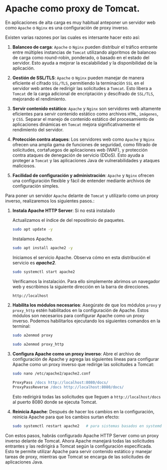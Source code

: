 # Apache como proxy de Tomcat.

En aplicaciones de alta carga es muy habitual anteponer un servidor web como `Apache` o `Nginx` es una configuración de proxy inverso.

Existen varias razones por las cuales es intersante hacer esto así:

1. **Balanceo de carga**: `Apache` o `Nginx` pueden distribuir el tráfico entrante entre múltiples instancias de `Tomcat` utilizando algoritmos de balanceo de carga como round-robin, ponderado, o basado en el estado del servidor. Esto ayuda a mejorar la escalabilidad y la disponibilidad de la aplicación.

2. **Gestión de SSL/TLS**: `Apache` o `Nginx` pueden manejar de manera eficiente el cifrado `SSL/TLS`, permitiendo la terminación `SSL` en el servidor web antes de redirigir las solicitudes a `Tomcat`. Esto libera a `Tomcat` de la carga adicional de encriptación y descifrado de `SSL/TLS`, mejorando el rendimiento.

3. **Servir contenido estático**: `Apache` y `Nginx` son servidores web altamente eficientes para servir contenido estático como archivos `HTML`, `imágenes`, y `CSS`. Separar el manejo de contenido estático del procesamiento de aplicaciones dinámicas en `Tomcat` mejora significativamente el rendimiento del servidor.

4. **Protección contra ataques**: Los servidores web como `Apache` y `Nginx` ofrecen una amplia gama de funciones de seguridad, como filtrado de solicitudes, cortafuegos de aplicaciones web (WAF), y protección contra ataques de denegación de servicio (DDoS). Esto ayuda a proteger a `Tomcat` y las aplicaciones Java de vulnerabilidades y ataques maliciosos.

5. **Facilidad de configuración y administración**: `Apache` y `Nginx` ofrecen una configuración flexible y fácil de entender mediante archivos de configuración simples. 

Para poner un servidor `Apache` delante de `Tomcat` y utilizarlo como un proxy inverso, realizaremos los siguientes pasos.:

1. **Instala Apache HTTP Server**: Si no está instalado

    Actualizamos el índice de del repositiroio de paquetes.

    ```bash
    sudo apt update -y
    ```

    Instalamos Apache.

    ```bash
    sudo apt install apache2 -y
    ```

    Iniciamos el servicio Apache. Observa cómo en esta distribución el servicio es ***apache2***.

    ```bash
    sudo systemctl start apache2
    ```

    Verificamos la instalación. Para ello simplemente abrimos un navegador web y escribimos la siguiente dirección en la barra de direcciones. 

    ```bash
    http://localhost
    ```

2. **Habilita los módulos necesarios**: Asegúrate de que los módulos `proxy` y `proxy_http` estén habilitados en la configuración de Apache. Estos módulos son necesarios para configurar Apache como un proxy inverso. Podemos habilitarlos ejecutando los siguientes comandos en la terminal:

    ```bash
    sudo a2enmod proxy
    ```

    ```bash
    sudo a2enmod proxy_http
    ```

3. **Configura Apache como un proxy inverso**: Abre el archivo de configuración de Apache y agrega las siguientes líneas para configurar Apache como un proxy inverso que redirige las solicitudes a Tomcat:

    ```bash
    sudo nano /etc/apache2/apache2.conf
    ```

    ```apache
    ProxyPass /docs http://localhost:8080/docs/
    ProxyPassReverse /docs http://localhost:8080/docs/
    ```

    Esto redirigirá todas las solicitudes que lleguen a `http://localhost/docs` al puerto 8080 donde se ejecuta Tomcat. 

4. **Reinicia Apache**: Después de hacer los cambios en la configuración, reinicia Apache para que los cambios surtan efecto:

    ```bash
    sudo systemctl restart apache2   # para sistemas basados en systemd
    ```
Con estos pasos, habrás configurado Apache HTTP Server como un proxy inverso delante de Tomcat. Ahora Apache manejará todas las solicitudes entrantes y las redirigirá a Tomcat según la configuración especificada. Esto te permite utilizar Apache para servir contenido estático y manejar tareas de proxy, mientras que Tomcat se encarga de las solicitudes de aplicaciones Java.

